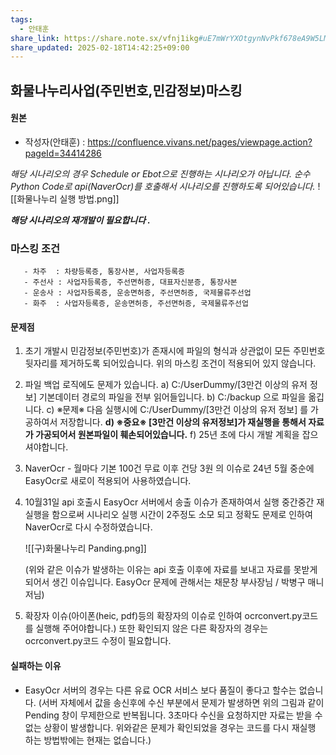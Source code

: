 ```yaml
---
tags:
  - 안태훈
share_link: https://share.note.sx/vfnj1ikg#uE7mWrYXOtgynNvPkf678eA9W5LMW9YNW4bnlA1jkCQ
share_updated: 2025-02-18T14:42:25+09:00
---
```

## 화물나누리사업(주민번호,민감정보)마스킹

#### 원본
- 작성자(안태훈) : https://confluence.vivans.net/pages/viewpage.action?pageId=34414286

*해당 시나리오의 경우 Schedule or Ebot으로 진행하는 시나리오가 아닙니다. 순수 Python Code로 api(NaverOcr)를 호출해서 시나리오를 진행하도록 되어있습니다.*
![[화물나누리 실행 방법.png]]

***해당 시나리오의 재개발이 필요합니다 .***
### 마스킹 조건
	   - 차주  : 차량등록증, 통장사본, 사업자등록증
	   - 주선사 : 사업자등록증, 주선면허증, 대표자신분증, 통장사본
	   - 운송사 : 사업자등록증, 운송면허증, 주선면허증, 국제물류주선업
	   - 화주  : 사업자등록증, 운송면허증, 주선면허증, 국제물류주선업

#### 문제점
1) 초기 개발시 민감정보(주민번호)가 존재시에 파일의 형식과 상관없이 모든 주민번호 뒷자리를 제거하도록 되어있습니다. 위의 마스킹 조건이 적용되어 있지 않습니다.
2) 파일 백업 로직에도 문제가 있습니다.
	a) C:/UserDummy/[3만건 이상의 유저 정보] 기본데이터 경로의 파일을 전부 읽어들입니다.
	b) C:/backup 으로 파일을 옮깁니다.
	c) ※문제※ 다음 실행시에 C:/UserDummy/[3만건 이상의 유저 정보] 를 가공하여서 저장합니다.
	**d) ※중요※ [3만건 이상의 유저정보]가 재실행을 통해서 자료가 가공되어서 원본파일이 훼손되어있습니다.** 
	f) 25년 초에 다시 개발 계획을 잡으셔야합니다.
3) NaverOcr - 월마다 기본 100건 무료 이후 건당 3원 의 이슈로 24년 5월 중순에 EasyOcr로 새로이 적용되어 사용하였습니다. 
4) 10월31일 api 호출시 EasyOcr 서버에서 송출 이슈가 존재하여서 실행 중간중간 재실행을 함으로써 시나리오 실행 시간이 2주정도 소모 되고 정확도 문제로 인하여 NaverOcr로 다시 수정하였습니다.
	
	![[구)화물나누리 Panding.png]]

	(위와 같은 이슈가 발생하는 이유는 api 호출 이후에 자료를 보내고 자료를 못받게 되어서 생긴 이슈입니다. EasyOcr 문제에 관해서는 채문창 부사장님 / 박병구 매니저님)
5) 확장자 이슈(아이폰(heic, pdf)등의 확장자의 이슈로 인하여 ocrconvert.py코드를 실행해 주어야합니다.) 또한 확인되지 않은 다른 확장자의 경우는 ocrconvert.py코드 수정이 필요합니다.
#### 실패하는 이유
- EasyOcr 서버의 경우는 다른 유료 OCR 서비스 보다 품질이 좋다고 할수는 없습니다. 
	(서버 자체에서 값을 송신후에 수신 부분에서 문제가 발생하면 위의 그림과 같이 Pending 창이 무제한으로 반복됩니다. 3초마다 수신을 요청하지만 자료는 받을 수 없는 상황이 발생합니다. 위와같은 문제가 확인되었을 경우는 코드를 다시 재실행 하는 방법밖에는 현재는 없습니다.)